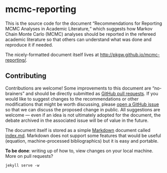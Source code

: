mcmc-reporting
==============

This is the source code for the document “Recommendations for Reporting MCMC
Analyses in Academic Literature,“ which suggests how Markov Chain Monte Carlo
(MCMC) analyses should be reported in the refereed academic literature so that
others can understand what was done and reproduce it if needed.

The nicely-formatted document itself lives at
<http://pkgw.github.io/mcmc-reporting/>.

Contributing
------------

Contributions are welcome! Some improvements to this document are
“no-brainers” and should be directly submitted as
[GitHub pull requests](https://help.github.com/articles/using-pull-requests/).
If you would like to suggest changes to the recommendations or other
modifications that might be worth discussing, please
[open a GitHub issue](https://github.com/pkgw/mcmc-reporting/issues/new) so
that we can discuss the proposed change in public. All suggestions are welcome
— even if an idea is not ultimately adopted for the document, the debate
archived in the associated issue will be of value in the future.

The document itself is stored as a simple
[Markdown](https://en.wikipedia.org/wiki/Markdown) document called
[index.md](index.md). Markdown does not support some features that would be
useful (equation, machine-processed bibliographics) but it is easy and
portable.

**To be done**: writing up of how to, view changes on your local machine. More
on pull requests?

```
jekyll serve -w
```
